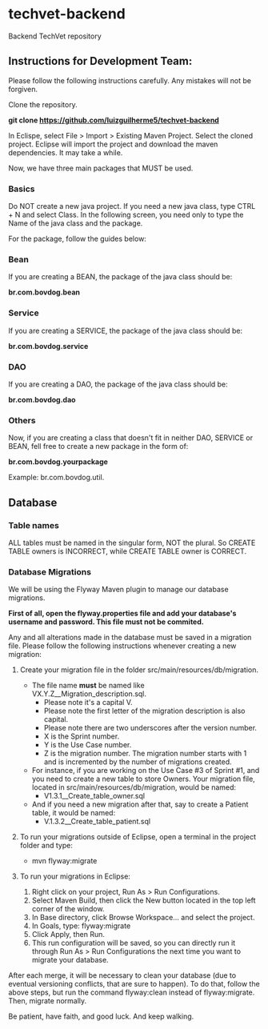 # techvet-backend
Backend TechVet repository


## Instructions for Development Team:

Please follow the following instructions carefully. Any mistakes will not be forgiven.

Clone the repository.

**git clone https://github.com/luizguilherme5/techvet-backend**

In Eclispe, select File > Import > Existing Maven Project. Select the cloned project. 
Eclipse will import the project and download the maven dependencies. It may take a while.

Now, we have three main packages that MUST be used.

### Basics

Do NOT create a new java project. If you need a new java class, type CTRL + N and select Class.
In the following screen, you need only to type the Name of the java class and the package. 

For the package, follow the guides below:

### Bean

If you are creating a BEAN, the package of the java class should be:

**br.com.bovdog.bean**

### Service
If you are creating a SERVICE, the package of the java class should be:

**br.com.bovdog.service**

### DAO
If you are creating a DAO, the package of the java class should be:

**br.com.bovdog.dao**

### Others
Now, if you are creating a class that doesn't fit in neither DAO, SERVICE or BEAN, fell free to create a new package in the form of:

**br.com.bovdog.yourpackage**

Example: br.com.bovdog.util.

## Database


### Table names

ALL tables must be named in the singular form, NOT the plural. So CREATE TABLE owners is INCORRECT, while CREATE TABLE owner is CORRECT.

### Database Migrations

We will be using the Flyway Maven plugin to manage our database migrations.

**First of all, open the flyway.properties file and add your database's username and password. This file must not be commited.**

Any and all alterations made in the database must be saved in a migration file. Please follow the following instructions whenever creating a new migration:


1. Create your migration file in the folder src/main/resources/db/migration.
    * The file name **must** be named like VX.Y.Z__Migration_description.sql.
        * Please note it's a capital V.
        * Please note the first letter of the migration description is also capital.
        * Please note there are two underscores after the version number.
        * X is the Sprint number.
        * Y is the Use Case number.
        * Z is the migration number. The migration number starts with 1 and is incremented by the number of migrations created.
    * For instance, if you are working on the Use Case #3 of Sprint #1, and you need to create a new table to store Owners. Your migration file, located in src/main/resources/db/migration, would be named:
        * V1.3.1__Create_table_owner.sql
    * And if you need a new migration after that, say to create a Patient table, it would be named:
        * V.1.3.2__Create_table_patient.sql 
        
2. To run your migrations outside of Eclipse, open a terminal in the project folder and type: 
    * mvn flyway:migrate
3. To run your migrations in Eclipse:
    1. Right click on your project, Run As > Run Configurations.
    2. Select Maven Build, then click the New button located in the top left corner of the window.
    3. In Base directory, click Browse Workspace... and select the project.
    4. In Goals, type: flyway:migrate
    5. Click Apply, then Run.
    6. This run configuration will be saved, so you can directly run it through Run As > Run Configurations the next time you want to migrate your database.


After each merge, it will be necessary to clean your database (due to eventual versioning conflicts, that are sure to happen). To do that, follow the above steps, but run the command flyway:clean instead of flyway:migrate. Then, migrate normally.

Be patient, have faith, and good luck. And keep walking.
